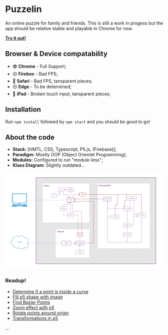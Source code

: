 # Puzzelin

An online puzzle for family and friends. This is still a work in progess but the app should be relative stable and playable in Chrome for now.

**[Try it out!](https://puzzelin.netlify.app)**

## Browser & Device compatability
- 🟢 **Chrome** - Full Support;
- 🟡 **Firebox** - Bad FPS;
- 🔴 **Safari** - Bad FPS, tansparent pieces;
- 🟡 **Edge** - To be determined;
- 🔴 **iPad** - Broken touch input, tansparent pieces;

## Installation

Run `npm install` followed by `npm start` and you should be good to go!

## About the code
   * **Stack:** [HMTL, CSS, Typescript, P5.js, (Firebase)];
   * **Paradigm:** Mostly OOP (Object Orientet Programming);
   * **Modules:** Configured to run "module-less";
   * **Klass Diagram**: Slightly outdated...

<img src="./documentation/puzzelin-uml.png">


### Readup!
* [Determine if a point is inside a curve](https://scicomp.stackexchange.com/questions/16343/how-to-determine-if-a-point-is-outside-or-inside-a-curve#:~:text=There's%20a%20simple%20test%20to,region%3B%20otherwise%2C%20it's%20outside.)
* [Fill p5 shape with image](https://stackoverflow.com/questions/60179313/how-to-fill-p5-js-shape-with-an-image)
* [Find Bezier Points](https://stackoverflow.com/questions/7715788/find-bezier-control-points-for-curve-passing-through-n-points)
* [Zoom effect with p5](https://stackoverflow.com/questions/57131714/create-zoom-effect-with-p5-js)
* [Rotate points around origin](https://stackoverflow.com/questions/45357715/how-to-rotate-point-around-another-one/45360970)
* [Transformations in p5](https://genekogan.com/code/p5js-transformations/)

...
